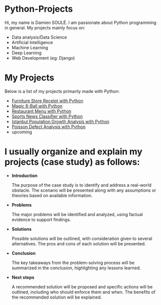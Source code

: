 # Python-Projects

Hi, my name is Damien SOULÉ. I am passionate about Python programming in general. My projects mainly focus on:

- Data analysis/Data Science
- Artificial Intelligence
- Machine Learning
- Deep Learning
- Web Development (eg: Django)

# My Projects

Below is a list of my projects primarily made with Python:

- [Furniture Store Receipt with Python](https://github.com/dspydev/python-projects/tree/main/furniture-store-receipt-py)
- [Magic 8-Ball with Python](https://github.com/dspydev/python-projects/tree/main/magic-8-ball-py)
- [Restaurant Menu with Python](https://github.com/dspydev/python-projects/tree/main/restaurant-menu-py)
- [Sports News Classifier with Python](https://github.com/dspydev/python-projects/tree/main/sports-news-classifier-py)
- [Istanbul Population Growth Analysis with Python](https://github.com/dspydev/python-projects/tree/main/istanbul-population-growth-analysis-py)
- [Poisson Defect Analysis with Python](https://github.com/dspydev/python-projects/tree/main/poisson-defect-analysis-py)
- upcoming

# I usually organize and explain my projects (case study) as follows:

- **Introduction**
  
    The purpose of the case study is to identify and address a real-world obstacle. The scenario will be presented along with any assumptions or theories based on available information.

- **Problems** 

    The major problems will be identified and analyzed, using factual evidence to support findings.

- **Solutions**

    Possible solutions will be outlined, with consideration given to several alternatives. The pros and cons of each solution will be presented.

- **Conclusion**

    The key takeaways from the problem-solving process will be summarized in the conclusion, highlighting any lessons learned.

- **Next steps**
  
    A recommended solution will be proposed and specific actions will be outlined, including who should enforce them and when. The benefits of the recommended solution will be explained.
